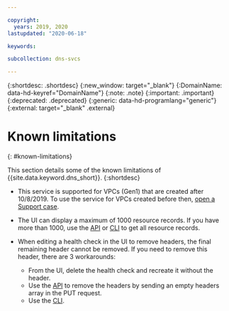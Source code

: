 ```yaml
---

copyright:
  years: 2019, 2020
lastupdated: "2020-06-18"

keywords:

subcollection: dns-svcs

---
```


{:shortdesc: .shortdesc}
{:new_window: target="_blank"}
{:DomainName: data-hd-keyref="DomainName"}
{:note: .note}
{:important: .important}
{:deprecated: .deprecated}
{:generic: data-hd-programlang="generic"}
{:external: target="_blank" .external}

# Known limitations
{: #known-limitations}

This section details some of the known limitations of {{site.data.keyword.dns_short}}.
{:shortdesc}

 * This service is supported for VPCs (Gen1) that are created after 10/8/2019. To use the service for VPCs created before then, [open a Support case](https://www.ibm.com/support/pages/node/1086243).

 * The UI can display a maximum of 1000 resource records. If you have more than 1000, use the [API](https://{DomainName}/apidocs/dns-svcs/records#list-resource-records) or [CLI](/docs/dns-svcs?topic=dns-svcs-cli-plugin-dns-services-cli-commands#list-resource-rec-pagination-example) to get all resource records.

 * When editing a health check in the UI to remove headers, the final remaining header cannot be removed. If you need to remove this header, there are 3 workarounds:
   * From the UI, delete the health check and recreate it without the header.
   * Use the [API](https://{DomainName}/apidocs/dns-svcs/#update-monitor) to remove the headers by sending an empty headers array in the PUT request.
   * Use the [CLI](/docs/dns-svcs?topic=dns-svcs-cli-plugin-dns-services-cli-commands#update-glb-monitor).

